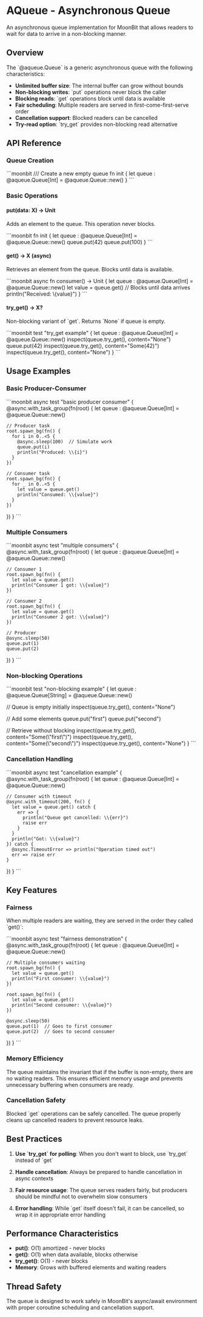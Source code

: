 # AQueue - Asynchronous Queue

An asynchronous queue implementation for MoonBit that allows readers to wait for data to arrive in a non-blocking manner.

## Overview

The \`@aqueue.Queue\` is a generic asynchronous queue with the following characteristics:

- **Unlimited buffer size**: The internal buffer can grow without bounds
- **Non-blocking writes**: \`put\` operations never block the caller
- **Blocking reads**: \`get\` operations block until data is available
- **Fair scheduling**: Multiple readers are served in first-come-first-serve order
- **Cancellation support**: Blocked readers can be cancelled
- **Try-read option**: \`try_get\` provides non-blocking read alternative

## API Reference

### Queue Creation

\`\`\`moonbit
/// Create a new empty queue
fn init {
  let queue : @aqueue.Queue[Int] = @aqueue.Queue::new()
}
\`\`\`

### Basic Operations

#### put(data: X) -> Unit

Adds an element to the queue. This operation never blocks.

\`\`\`moonbit
fn init {
  let queue : @aqueue.Queue[Int] = @aqueue.Queue::new()
  queue.put(42)
  queue.put(100)
}
\`\`\`

#### get() -> X (async)

Retrieves an element from the queue. Blocks until data is available.

\`\`\`moonbit
async fn consumer() -> Unit {
  let queue : @aqueue.Queue[Int] = @aqueue.Queue::new()
  let value = queue.get() // Blocks until data arrives
  println("Received: \\{value}")
}
\`\`\`

#### try_get() -> X?

Non-blocking variant of \`get\`. Returns \`None\` if queue is empty.

\`\`\`moonbit
test "try_get example" {
  let queue : @aqueue.Queue[Int] = @aqueue.Queue::new()
  inspect(queue.try_get(), content="None")
  queue.put(42)
  inspect(queue.try_get(), content="Some(42)")
  inspect(queue.try_get(), content="None")
}
\`\`\`

## Usage Examples

### Basic Producer-Consumer

\`\`\`moonbit
async test "basic producer consumer" {
  @async.with_task_group(fn(root) {
    let queue : @aqueue.Queue[Int] = @aqueue.Queue::new()
    
    // Producer task
    root.spawn_bg(fn() {
      for i in 0..<5 {
        @async.sleep(100)  // Simulate work
        queue.put(i)
        println("Produced: \\{i}")
      }
    })
    
    // Consumer task
    root.spawn_bg(fn() {
      for _ in 0..<5 {
        let value = queue.get()
        println("Consumed: \\{value}")
      }
    })
  })
}
\`\`\`

### Multiple Consumers

\`\`\`moonbit
async test "multiple consumers" {
  @async.with_task_group(fn(root) {
    let queue : @aqueue.Queue[Int] = @aqueue.Queue::new()
    
    // Consumer 1
    root.spawn_bg(fn() {
      let value = queue.get()
      println("Consumer 1 got: \\{value}")
    })
    
    // Consumer 2  
    root.spawn_bg(fn() {
      let value = queue.get()
      println("Consumer 2 got: \\{value}")
    })
    
    // Producer
    @async.sleep(50)
    queue.put(1)
    queue.put(2)
  })
}
\`\`\`

### Non-blocking Operations

\`\`\`moonbit
test "non-blocking example" {
  let queue : @aqueue.Queue[String] = @aqueue.Queue::new()
  
  // Queue is empty initially
  inspect(queue.try_get(), content="None")
  
  // Add some elements
  queue.put("first")
  queue.put("second")
  
  // Retrieve without blocking
  inspect(queue.try_get(), content="Some(\\"first\\")")
  inspect(queue.try_get(), content="Some(\\"second\\")")
  inspect(queue.try_get(), content="None")
}
\`\`\`

### Cancellation Handling

\`\`\`moonbit
async test "cancellation example" {
  @async.with_task_group(fn(root) {
    let queue : @aqueue.Queue[Int] = @aqueue.Queue::new()
    
    // Consumer with timeout
    @async.with_timeout(200, fn() {
      let value = queue.get() catch {
        err => {
          println("Queue get cancelled: \\{err}")
          raise err
        }
      }
      println("Got: \\{value}")
    }) catch {
      @async.TimeoutError => println("Operation timed out")
      err => raise err
    }
  })
}
\`\`\`

## Key Features

### Fairness

When multiple readers are waiting, they are served in the order they called \`get()\`:

\`\`\`moonbit
async test "fairness demonstration" {
  @async.with_task_group(fn(root) {
    let queue : @aqueue.Queue[Int] = @aqueue.Queue::new()
    
    // Multiple consumers waiting
    root.spawn_bg(fn() {
      let value = queue.get()
      println("First consumer: \\{value}")
    })
    
    root.spawn_bg(fn() {
      let value = queue.get()
      println("Second consumer: \\{value}")
    })
    
    @async.sleep(50)
    queue.put(1)  // Goes to first consumer
    queue.put(2)  // Goes to second consumer
  })
}
\`\`\`

### Memory Efficiency

The queue maintains the invariant that if the buffer is non-empty, there are no waiting readers. This ensures efficient memory usage and prevents unnecessary buffering when consumers are ready.

### Cancellation Safety

Blocked \`get\` operations can be safely cancelled. The queue properly cleans up cancelled readers to prevent resource leaks.

## Best Practices

1. **Use \`try_get\` for polling**: When you don't want to block, use \`try_get\` instead of \`get\`

2. **Handle cancellation**: Always be prepared to handle cancellation in async contexts

3. **Fair resource usage**: The queue serves readers fairly, but producers should be mindful not to overwhelm slow consumers

4. **Error handling**: While \`get\` itself doesn't fail, it can be cancelled, so wrap it in appropriate error handling

## Performance Characteristics

- **put()**: O(1) amortized - never blocks
- **get()**: O(1) when data available, blocks otherwise
- **try_get()**: O(1) - never blocks
- **Memory**: Grows with buffered elements and waiting readers

## Thread Safety

The queue is designed to work safely in MoonBit's async/await environment with proper coroutine scheduling and cancellation support.

